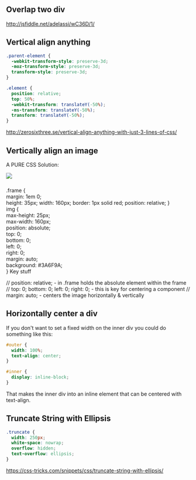 ## Overlap two div

http://jsfiddle.net/adelassi/wC36D/1/

## Vertical align anything

```css
.parent-element {
  -webkit-transform-style: preserve-3d;
  -moz-transform-style: preserve-3d;
  transform-style: preserve-3d;
}

.element {
  position: relative;
  top: 50%;
  -webkit-transform: translateY(-50%);
  -ms-transform: translateY(-50%);
  transform: translateY(-50%);
}
```

http://zerosixthree.se/vertical-align-anything-with-just-3-lines-of-css/
## Vertically align an image

A PURE CSS Solution:

<div class="frame" style="height: 25px;">
    <img src="http://jsfiddle.net/img/logo.png" />
</div>

.frame {  
    margin: 1em 0;  
    height: 35px;
    width: 160px;
    border: 1px solid red;
    position: relative;
}  
img {  
    max-height: 25px;  
    max-width: 160px;  
    position: absolute;  
    top: 0;  
    bottom: 0;  
    left: 0;  
    right: 0;  
    margin: auto;  
    background: #3A6F9A;  
}
Key stuff

// position: relative; - in .frame holds the absolute element within the frame
// top: 0; bottom: 0; left: 0; right: 0; - this is key for centering a component
// margin: auto; - centers the image horizontally & vertically

## Horizontally center a div
If you don't want to set a fixed width on the inner div you could do something like this:

```css
#outer {
  width: 100%;
  text-align: center;
}

#inner {
  display: inline-block;
}
```
That makes the inner div into an inline element that can be centered with text-align.

## Truncate String with Ellipsis
```css
.truncate {
  width: 250px;
  white-space: nowrap;
  overflow: hidden;
  text-overflow: ellipsis;
}
```
https://css-tricks.com/snippets/css/truncate-string-with-ellipsis/